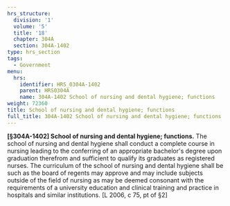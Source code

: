 ```yaml
---
hrs_structure:
  division: '1'
  volume: '5'
  title: '18'
  chapter: 304A
  section: 304A-1402
type: hrs_section
tags:
  - Government
menu:
  hrs:
    identifier: HRS_0304A-1402
    parent: HRS0304A
    name: 304A-1402 School of nursing and dental hygiene; functions
weight: 72360
title: School of nursing and dental hygiene; functions
full_title: 304A-1402 School of nursing and dental hygiene; functions
---
```

**[§304A-1402] School of nursing and dental hygiene; functions.** The school of nursing and dental hygiene shall conduct a complete course in nursing leading to the conferring of an appropriate bachelor's degree upon graduation therefrom and sufficient to qualify its graduates as registered nurses. The curriculum of the school of nursing and dental hygiene shall be such as the board of regents may approve and may include subjects outside of the field of nursing as may be deemed consonant with the requirements of a university education and clinical training and practice in hospitals and similar institutions. [L 2006, c 75, pt of §2]